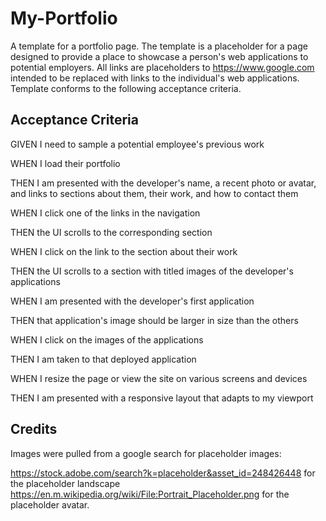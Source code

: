 # My-Portfolio
A template for a portfolio page. The template is a placeholder for a page designed to provide a place to showcase a person's web applications to potential employers. All links are placeholders to https://www.google.com intended to be replaced with links to the individual's web applications. Template conforms to the following acceptance criteria.
## Acceptance Criteria

GIVEN I need to sample a potential employee's previous work

WHEN I load their portfolio

THEN I am presented with the developer's name, a recent photo or avatar, and links to sections about them, their work, and how to contact them

WHEN I click one of the links in the navigation

THEN the UI scrolls to the corresponding section

WHEN I click on the link to the section about their work

THEN the UI scrolls to a section with titled images of the developer's applications

WHEN I am presented with the developer's first application

THEN that application's image should be larger in size than the others

WHEN I click on the images of the applications

THEN I am taken to that deployed application

WHEN I resize the page or view the site on various screens and devices

THEN I am presented with a responsive layout that adapts to my viewport


## Credits
Images were pulled from a google search for placeholder images:

https://stock.adobe.com/search?k=placeholder&asset_id=248426448 for the placeholder landscape
https://en.m.wikipedia.org/wiki/File:Portrait_Placeholder.png for the placeholder avatar.